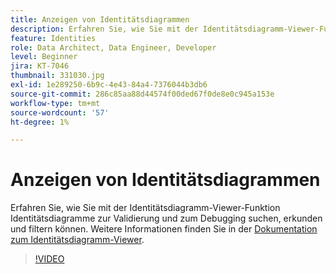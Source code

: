```yaml
---
title: Anzeigen von Identitätsdiagrammen
description: Erfahren Sie, wie Sie mit der Identitätsdiagramm-Viewer-Funktion Identitätsdiagramme zur Validierung und zum Debugging suchen, erkunden und filtern können.
feature: Identities
role: Data Architect, Data Engineer, Developer
level: Beginner
jira: KT-7046
thumbnail: 331030.jpg
exl-id: 1e289250-6b9c-4e43-84a4-7376044b3db6
source-git-commit: 286c85aa88d44574f00ded67f0de8e0c945a153e
workflow-type: tm+mt
source-wordcount: '57'
ht-degree: 1%

---
```


# Anzeigen von Identitätsdiagrammen

Erfahren Sie, wie Sie mit der Identitätsdiagramm-Viewer-Funktion Identitätsdiagramme zur Validierung und zum Debugging suchen, erkunden und filtern können. Weitere Informationen finden Sie in der [Dokumentation zum Identitätsdiagramm-Viewer](https://experienceleague.adobe.com/docs/experience-platform/identity/ui/identity-graph-viewer.html?lang=de).

>[!VIDEO](https://video.tv.adobe.com/v/331030?learn=on&enablevpops)


